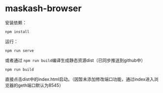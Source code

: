 # maskash-browser
安装依赖：

```node
npm install
```

运行：

```
npm run serve
```

或者通过 `npm run build`编译生成静态资源dist（已同步推送到github中）

```
npm run build
```

直接点击dist中的index.html启动。（因暂未添加修改端口功能，通过index进入浏览器的geth端口默认为8545）
